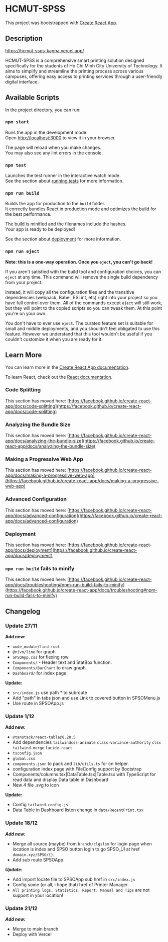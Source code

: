 # HCMUT-SPSS

This project was bootstrapped with [Create React App](https://github.com/facebook/create-react-app).

## Description
https://hcmut-ssps-kappa.vercel.app/

HCMUT-SPSS is a comprehensive smart printing solution designed specifically for the students of Ho Chi Minh City University of Technology. It aims to simplify and streamline the printing process across various campuses, offering easy access to printing services through a user-friendly digital interface.

## Available Scripts

In the project directory, you can run:

### `npm start`

Runs the app in the development mode.\
Open [http://localhost:3000](http://localhost:3000) to view it in your browser.

The page will reload when you make changes.\
You may also see any lint errors in the console.

### `npm test`

Launches the test runner in the interactive watch mode.\
See the section about [running tests](https://facebook.github.io/create-react-app/docs/running-tests) for more information.

### `npm run build`

Builds the app for production to the `build` folder.\
It correctly bundles React in production mode and optimizes the build for the best performance.

The build is minified and the filenames include the hashes.\
Your app is ready to be deployed!

See the section about [deployment](https://facebook.github.io/create-react-app/docs/deployment) for more information.

### `npm run eject`

**Note: this is a one-way operation. Once you `eject`, you can't go back!**

If you aren't satisfied with the build tool and configuration choices, you can `eject` at any time. This command will remove the single build dependency from your project.

Instead, it will copy all the configuration files and the transitive dependencies (webpack, Babel, ESLint, etc) right into your project so you have full control over them. All of the commands except `eject` will still work, but they will point to the copied scripts so you can tweak them. At this point you're on your own.

You don't have to ever use `eject`. The curated feature set is suitable for small and middle deployments, and you shouldn't feel obligated to use this feature. However we understand that this tool wouldn't be useful if you couldn't customize it when you are ready for it.

## Learn More

You can learn more in the [Create React App documentation](https://facebook.github.io/create-react-app/docs/getting-started).

To learn React, check out the [React documentation](https://reactjs.org/).

### Code Splitting

This section has moved here: [https://facebook.github.io/create-react-app/docs/code-splitting](https://facebook.github.io/create-react-app/docs/code-splitting)

### Analyzing the Bundle Size

This section has moved here: [https://facebook.github.io/create-react-app/docs/analyzing-the-bundle-size](https://facebook.github.io/create-react-app/docs/analyzing-the-bundle-size)

### Making a Progressive Web App

This section has moved here: [https://facebook.github.io/create-react-app/docs/making-a-progressive-web-app](https://facebook.github.io/create-react-app/docs/making-a-progressive-web-app)

### Advanced Configuration

This section has moved here: [https://facebook.github.io/create-react-app/docs/advanced-configuration](https://facebook.github.io/create-react-app/docs/advanced-configuration)

### Deployment

This section has moved here: [https://facebook.github.io/create-react-app/docs/deployment](https://facebook.github.io/create-react-app/docs/deployment)

### `npm run build` fails to minify

This section has moved here: [https://facebook.github.io/create-react-app/docs/troubleshooting#npm-run-build-fails-to-minify](https://facebook.github.io/create-react-app/docs/troubleshooting#npm-run-build-fails-to-minify)


## Changelog

### Update 27/11
**Add new:**
- `node_module/find-root`
- `@nivo/line` for graph
- `SPSOApp.css` for flexing row
- `Components/` - Header text and StatBox function. 
- `Components/BarChart` to draw graph.
- `Dashboard/` for index page

**Update:**
- `src/index.js` use path * to subroute
- Add "path" in tabs json and use Link to covered button in SPSOMenu.js
- Use route in SPSOApp.js

### Update 1/12
**Add new:**
- `@tanstack/react-table@8.20.5`
- Add dependencies `tailwindcss-animate` `class-variance-authority` `clsx` `tailwind-merge` `lucide-react`
- `tsconfig.json`
- `global.css`
- `components.json` to pack and `lib/utils.ts` for cn helper.
- configuration index page with FileConfig support by Bootstrap
- Components/columns.tsx|DataTable.tsx|Table.tsx with TypeScript for read data and display Data table in Dashboard
- New 4 file .svg to icon


**Update:**
- Config `tailwind.config.js`
- Data Table in Dashboard listen change in `data/RecentPrint.tsx`

### Update 18/12
***Add new:***
- Merge all source (maybe) from `branch/clgslsm` for login page when location is index and SPSO button login to go SPSO_UI at href `domain.xyz/SPSO/{}`.
- Add sub route SPSOApp.

***Update:***
- Add import locate file to SPSOApp sub href in `src/index.js`
- Config some (or all, i hope that) href of Printer Manager.
- `All printing logs, Statistics, Report, Manual and Tips` are not support in your location!

### Update 21/12
***Add new:***
- Merge to main branch
- Deploy with Vercel